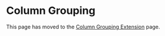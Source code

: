 # Column Grouping

This page has moved to the [Column Grouping Extension](../extensions/tr-grid-column-grouping.md) page.